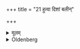 +++
title = "21 हुत्वा दिशां बलीन्"

+++

<details><summary>मूलम्</summary>

हुत्वा दिशां बलीन् नयेत् २१
</details>

<details><summary>Oldenberg</summary>

22. And towards the intermediate points, and upwards and downwards.
</details>
